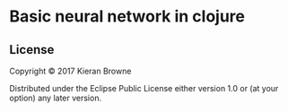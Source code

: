 # Basic neural network in clojure

## License

Copyright © 2017 Kieran Browne

Distributed under the Eclipse Public License either version 1.0 or (at
your option) any later version.
